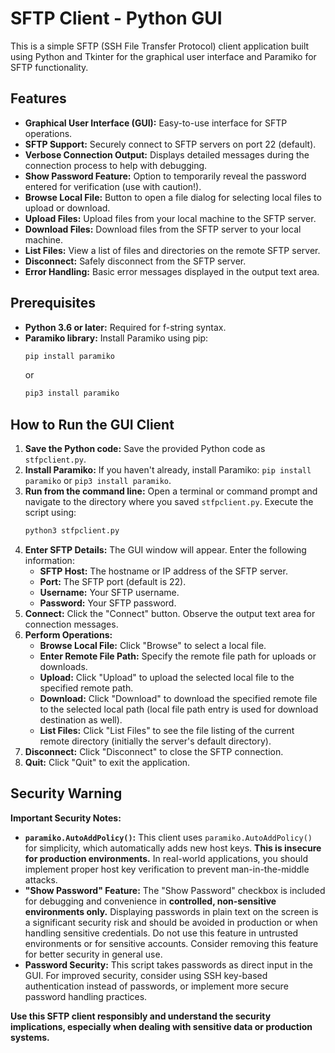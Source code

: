 # SFTP Client - Python GUI

This is a simple SFTP (SSH File Transfer Protocol) client application built using Python and Tkinter for the graphical user interface and Paramiko for SFTP functionality.

## Features

*   **Graphical User Interface (GUI):** Easy-to-use interface for SFTP operations.
*   **SFTP Support:** Securely connect to SFTP servers on port 22 (default).
*   **Verbose Connection Output:** Displays detailed messages during the connection process to help with debugging.
*   **Show Password Feature:** Option to temporarily reveal the password entered for verification (use with caution!).
*   **Browse Local File:**  Button to open a file dialog for selecting local files to upload or download.
*   **Upload Files:** Upload files from your local machine to the SFTP server.
*   **Download Files:** Download files from the SFTP server to your local machine.
*   **List Files:** View a list of files and directories on the remote SFTP server.
*   **Disconnect:** Safely disconnect from the SFTP server.
*   **Error Handling:** Basic error messages displayed in the output text area.

## Prerequisites

*   **Python 3.6 or later:**  Required for f-string syntax.
*   **Paramiko library:**  Install Paramiko using pip:
    ```bash
    pip install paramiko
    ```
    or
    ```bash
    pip3 install paramiko
    ```

## How to Run the GUI Client

1.  **Save the Python code:** Save the provided Python code as `stfpclient.py`.
2.  **Install Paramiko:** If you haven't already, install Paramiko: `pip install paramiko` or `pip3 install paramiko`.
3.  **Run from the command line:** Open a terminal or command prompt and navigate to the directory where you saved `stfpclient.py`. Execute the script using:
    ```bash
    python3 stfpclient.py
    ```
4.  **Enter SFTP Details:** The GUI window will appear. Enter the following information:
    *   **SFTP Host:** The hostname or IP address of the SFTP server.
    *   **Port:** The SFTP port (default is 22).
    *   **Username:** Your SFTP username.
    *   **Password:** Your SFTP password.
5.  **Connect:** Click the "Connect" button. Observe the output text area for connection messages.
6.  **Perform Operations:**
    *   **Browse Local File:** Click "Browse" to select a local file.
    *   **Enter Remote File Path:** Specify the remote file path for uploads or downloads.
    *   **Upload:** Click "Upload" to upload the selected local file to the specified remote path.
    *   **Download:** Click "Download" to download the specified remote file to the selected local path (local file path entry is used for download destination as well).
    *   **List Files:** Click "List Files" to see the file listing of the current remote directory (initially the server's default directory).
7.  **Disconnect:** Click "Disconnect" to close the SFTP connection.
8.  **Quit:** Click "Quit" to exit the application.

## Security Warning

**Important Security Notes:**

*   **`paramiko.AutoAddPolicy()`:**  This client uses `paramiko.AutoAddPolicy()` for simplicity, which automatically adds new host keys. **This is insecure for production environments.** In real-world applications, you should implement proper host key verification to prevent man-in-the-middle attacks.
*   **"Show Password" Feature:** The "Show Password" checkbox is included for debugging and convenience in **controlled, non-sensitive environments only.**  Displaying passwords in plain text on the screen is a significant security risk and should be avoided in production or when handling sensitive credentials.  Do not use this feature in untrusted environments or for sensitive accounts. Consider removing this feature for better security in general use.
*   **Password Security:** This script takes passwords as direct input in the GUI. For improved security, consider using SSH key-based authentication instead of passwords, or implement more secure password handling practices.

**Use this SFTP client responsibly and understand the security implications, especially when dealing with sensitive data or production systems.**
